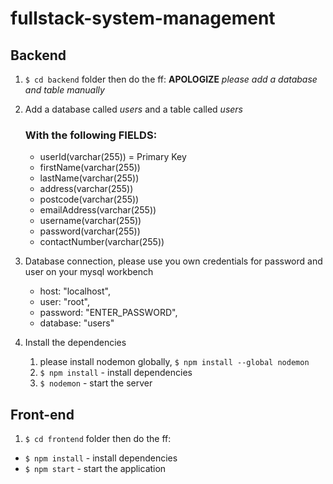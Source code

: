 # fullstack-system-management

## Backend

1.  `$ cd backend` folder then do the ff:
    **APOLOGIZE** _please add a database and table manually_

2.  Add a database called _users_ and a table called _users_

    ### With the following FIELDS:

    - userId(varchar(255)) = Primary Key
    - firstName(varchar(255))
    - lastName(varchar(255))
    - address(varchar(255))
    - postcode(varchar(255))
    - emailAddress(varchar(255))
    - username(varchar(255))
    - password(varchar(255))
    - contactNumber(varchar(255))

3.  Database connection, please use you own credentials for password and user on your mysql workbench

    - host: "localhost",
    - user: "root",
    - password: "ENTER_PASSWORD",
    - database: "users"

4.  Install the dependencies
    1. please install nodemon globally, `$ npm install --global nodemon`
    2. `$ npm install` - install dependencies
    3. `$ nodemon` - start the server

## Front-end

1. `$ cd frontend` folder then do the ff:

- `$ npm install` - install dependencies
- `$ npm start` - start the application
